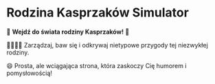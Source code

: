 # Rodzina Kasprzaków Simulator
🌟 **Wejdź do świata rodziny Kasprzaków!** 🌟

👨‍👩‍👧‍👦 Zarządzaj, baw się i odkrywaj nietypowe przygody tej niezwykłej rodziny.

😄 Prosta, ale wciągająca strona, która zaskoczy Cię humorem i pomysłowością!
